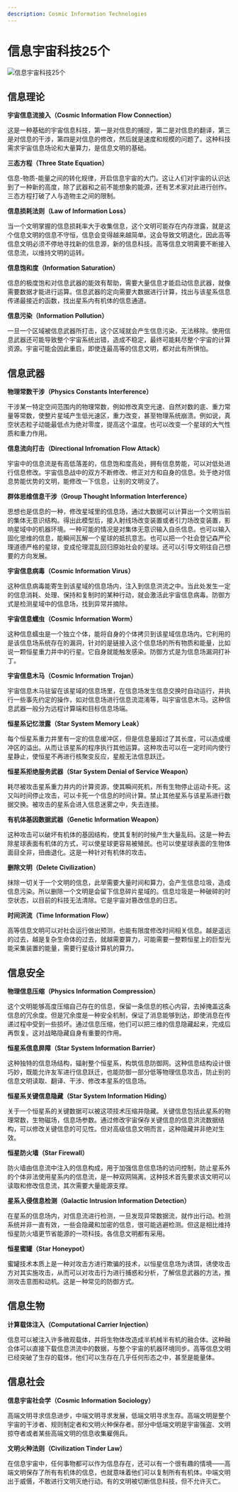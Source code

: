 ```yaml
---
description: Cosmic Information Technologies
---
```


# 信息宇宙科技25个

![信息宇宙科技25个](../.gitbook/assets/信息宇宙科技25个.png)

## 信息理论

**宇宙信息流接入（Cosmic Information Flow Connection）**

这是一种基础的宇宙信息科技，第一是对信息的捕捉，第二是对信息的翻译，第三是对信息的干涉，第四是对信息的修改，然后就是速度和规模的问题了。这种科技需求宇宙信息场论和大量算力，是信息文明的基础。

**三态方程（Three State Equation）**

信息-物质-能量之间的转化规律，开启信息宇宙的大门。这让人们对宇宙的认识达到了一种新的高度，除了武器和之前不能想象的能源，还有艺术家对此进行创作。三态方程打破了人与造物主之间的限制。

**信息损耗法则（Law of Information Loss）**

当一个文明掌握的信息损耗率大于收集信息，这个文明可能存在内存泄露，就是这个信息文明的信息不守恒，信息会变得越来越简单。这会导致文明退化，因此高等信息文明必须不停地寻找新的信息源，新的信息科技。高等信息文明需要不断接入信息流，以维持文明的运转。

**信息饱和度（Information Saturation）**

信息的极度饱和对信息武器的能效有帮助，需要大量信息才能启动信息武器，就像需要数据才能进行运算。信息武器的定向需要大数据进行计算，找出与该星系信息传递最接近的函数，找出星系内有机体的信息通道。

**信息污染（Information Pollution）**

一旦一个区域被信息武器所打击，这个区域就会产生信息污染，无法移除。使用信息武器还可能导致整个宇宙系统出错，造成不稳定，最终可能耗尽整个宇宙的计算资源。宇宙可能会因此重启，即使连最高等的信息文明，都对此有所惧怕。

## 信息武器

**物理常数干涉（Physics Constants Interference）**

干涉某一特定空间范围内的物理常数，例如修改真空光速、自然对数的底、重力常量等常数，使整片星域产生低光速区，重力改变，甚至物理系统崩溃。例如说，真空状态粒子动能最低点为绝对零度，提高这个温度。也可以改变一个星球的大气性质和重力作用。

**信息流向打击（Directional Infromation Flow Attack）**

宇宙中的信息流是有高低落差的，信息饱和度高处，拥有信息势能，可以对低处进行信息修改。宇宙信息战中的双方不断修改、修正对方和自身的信息。处于绝对信息势能优势的文明，能修改一下信息，让别的文明没了。

**群体思维信息干涉（Group Thought Information Interference）**

思想也是信息的一种，修改星域里的信息场，通过大数据可以计算出一个文明当前的集体无意识结构。得出此模型后，接入射线场改变装置或者引力场改变装置，影响星域中的机器环境。一种可能的情况是对集体无意识输入自杀信息。也可以输入固化思维的信息，能瞬间瓦解一个星球的抵抗意志。也可以把一个社会登记森严伦理道德严格的星球，变成伦理混乱回归原始社会的星球。还可以引导文明往自己想要的方向发展。

**宇宙信息病毒（Cosmic Information Virus）**

这种信息病毒能寄生到该星域的信息场内，注入到信息洪流之中。当此处发生一定的信息消耗、处理、保持和复制时的某种行动，就会激活此宇宙信息病毒。防御方式是检测星域中的信息场，找到异常并摘除。

**宇宙信息蠕虫（Cosmic Information Worm）**

这种信息蠕虫是一个独立个体，能将自身的个体拷贝到该星域信息场内。它利用的是该信息场系统存在的漏洞，针对的是链接入这个信息场的所有物质和能量，比如说一颗恒星重力井中的行星。它自身就能触发感染。防御方式是为信息场漏洞打补丁。

**宇宙信息木马（Cosmic Information Trojan）**

宇宙信息木马驻留在该星域的信息场里，在信息场发生信息交换时自动运行，并执行一些事先约定的操作，如对信息场进行信息流混淆等，叫宇宙信息木马。这种信息武器一般分为远程计算端和目标信息场端。

**恒星系记忆泄露（Star System Memory Leak）**

每个恒星系重力井里有一定的信息缓冲区，但是信息量超过了其长度，可以造成缓冲区的溢出。从而让该星系的程序执行其他运算。这种攻击可以在一定时间内使行星静止，使恒星不再进行核聚变反应，星舰无法信息跃迁。

**恒星系拒绝服务武器（Star System Denial of Service Weapon）**

耗尽被攻击星系重力井内的计算资源，使其瞬间死机，所有生物停止运动卡死。这又叫时间停止攻击，可以卡死一个信息的时间计算。禁止其他星系与该星系进行数据交换。被攻击的星系会进入信息迷雾之中，失去连接。

**有机体基因数据武器（Genetic Information Weapon）**

这种攻击可以破坏有机体的基因结构，使其复制的时候产生大量乱码。这是一种去除星球表面有机体的方式，可以使星球更容易被殖民。也可以使星球表面的生物体面目全非，扭曲退化。这是一种针对有机体的攻击。

**删除文明（Delete Civilization）**

抹除一切关于一个文明的信息，此举需要大量时间和算力，会产生信息垃圾，造成信息污染。所以删除一个文明是会留下信息碎片星域的。信息垃圾是一种破碎的时空状态，以目前的科技无法清除。它是宇宙对篡改信息的日志。

**时间洪流（Time Information Flow）**

高等信息文明可以对社会运行做出预测，也能有限度修改时间相关信息。越是遥远的过去，越是复杂生命体的过去，就越需要算力，可能需要一整颗恒星上的巨型光能采集装置的能量，需要行星级计算机的算力。

## 信息安全

**物理信息压缩（Physics Information Compression）**

这个文明能够高度压缩自己存在的信息，保留一条信息的核心内容，去掉掩盖这条信息的冗余度。但是冗余度是一种安全机制，保证了消息能够到达，即使消息在传递过程中受到一些损坏。通过信息压缩，他们可以把三维的信息隐藏起来，完成后再恢复。这对战略隐藏自身有重要的作用。

**恒星系信息屏障（Star System Information Barrier）**

这种独特的信息场结构，辐射整个恒星系，构筑信息防御网。这种信息结构设计很巧妙，既能允许友军进行信息跃迁，也能防御一部分低等物理信息攻击，防止别的信息文明读取、翻译、干涉、修改本星系的信息场。

**恒星系关键信息隐藏（Star System Information Hiding）**

关于一个恒星系的关键数据可以被这项技术压缩并隐藏。关键信息包括此星系的物理常数，生物磁场，信息场参数。通过修改宇宙保存关键信息的信息洪流数据结构，可以修改关键信息的可见性。但对高级信息文明而言，这种隐藏并非绝对生效。

**恒星防火墙（Star Firewall）**

防火墙由信息流中注入的信息构成，用于加强信息信息场的访问控制，防止星系外的个体非法使用星系内的信息流，是一种双网隔离。这种技术首先要求该文明可以读取和修改信息流，其次需要大量能源支撑。

**星系入侵信息检测（Galactic Intrusion Information Detection）**

在星系的信息场内，对信息流进行检测，一旦发现异常数据流，就作出行动。检测系统并非一直有效，一些会隐藏和加密的信息，很可能逃避检测。但这是相比维持恒星防火墙更节省能源的一项科技。各信息文明都有采用。

**恒星蜜罐（Star Honeypot）**

蜜罐技术本质上是一种对攻击方进行欺骗的技术，以恒星信息场为诱饵，诱使攻击方对其实施攻击，从而可以对攻击行为进行捕惑和分析，了解信息武器的方法，推测攻击意图和动机。这是一种常见的防御方式。

## 信息生物

**计算载体注入（Computational Carrier Injection）**

信息可以被注入许多微观载体，并将生物体改造成半机械半有机的融合体。这种融合体可以直接下载信息洪流中的数据，与整个宇宙的机器环境同步。高等信息文明已经突破了生存的载体，他们可以生存在几乎任何形态之中，甚至是能量体。

## 信息社会

**信息宇宙社会学（Cosmic Information Sociology）**

高端文明寻求信息进步，中端文明寻求发展，低端文明寻求生存。高端文明是整个宇宙的干涉者、规则制定者和文明火种保存者。部分中低端文明是宇宙强盗、文明掠夺者或者某些高端文明的信息收集雇佣兵。

**文明火种法则（Civilization Tinder Law）**

在信息宇宙中，任何事物都可以作为信息存在，还可以有一个很有趣的情境——高端文明保存了所有有机体的信息，也就意味着他们可以复制所有有机体。中端文明出于威慑，不敢进行文明灭绝行动。有的文明被切断信息科技，但不允许灭亡。

